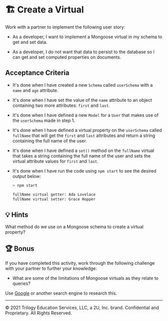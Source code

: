 # 🏗️ Create a Virtual

Work with a partner to implement the following user story:

* As a developer, I want to implement a Mongoose virtual in my schema to get and set data. 

* As a developer, I do not want that data to persist to the database so I can get and set computed properties on documents.

## Acceptance Criteria

* It's done when I have created a new `Schema` called `userSchema` with a `name` and `age` attribute.

* It's done when I have set the value of the `name` attribute to an object containing two more attributes: `first` and `last`.

* It's done when I have defined a new `Model` for a `User` that makes use of the `userSchema` made in step 1.

* It's done when I have defined a virtual property on the `userSchema` called `fullName` that will get the `first` and `last` attributes and return a string containing the full name of the user.

* It's done when I have defined a `set()` method on the `fullName` virtual that takes a string containing the full name of the user and sets the virtual attribute values for `first` and `last`.

* It's done when I have run the code using `npm start` to see the desired output below:

    ```sh
    > npm start

    fullName virtual getter: Ada Lovelace
    fullName virtual setter: Grace Hopper
    ```

## 💡 Hints

What method do we use on a Mongoose schema to create a virtual property?

## 🏆 Bonus

If you have completed this activity, work through the following challenge with your partner to further your knowledge:

* What are some of the limitations of Mongoose virtuals as they relate to queries?

Use [Google](https://www.google.com) or another search engine to research this.

---
© 2021 Trilogy Education Services, LLC, a 2U, Inc. brand. Confidential and Proprietary. All Rights Reserved.
